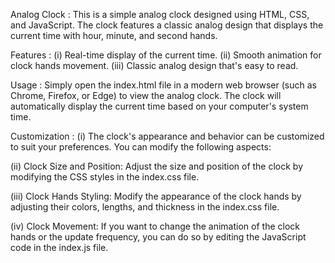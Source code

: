 Analog Clock :
This is a simple analog clock designed using HTML, CSS, and JavaScript. The clock features a classic analog design that displays the current time with hour, minute, and second hands.

Features :
(i) Real-time display of the current time.
(ii) Smooth animation for clock hands movement.
(iii) Classic analog design that's easy to read.

Usage :
Simply open the index.html file in a modern web browser (such as Chrome, Firefox, or Edge) to view the analog clock. The clock will automatically display the current time based on your computer's system time.

Customization :
(i) The clock's appearance and behavior can be customized to suit your preferences. You can modify the following aspects:

(ii) Clock Size and Position: Adjust the size and position of the clock by modifying the CSS styles in the index.css file.

(iii) Clock Hands Styling: Modify the appearance of the clock hands by adjusting their colors, lengths, and thickness in the index.css file.

(iv) Clock Movement: If you want to change the animation of the clock hands or the update frequency, you can do so by editing the JavaScript code in the index.js file.
